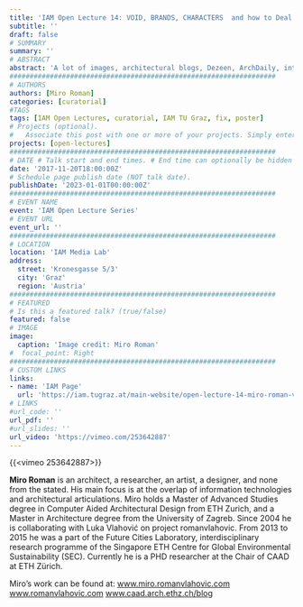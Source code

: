 ```yaml
---
title: 'IAM Open Lecture 14: VOID, BRANDS, CHARACTERS  and how to Deal with a LOTs'
subtitle: ''
draft: false
# SUMMARY
summary: ''
# ABSTRACT 
abstract: 'A lot of images, architectural blogs, Dezeen, ArchDaily, internet, public space, fashion, Tokyo, Vetements, Barad, brand, void, measurement, empty center, data, 10 years of online architectural publishing, 500 000 images, a weather prognosis, a cloud, an architectural mutant, flavors of contemporary architecture, avatars… dive right into it; filter, search, crawl, articulate. Use machine learning. Write a poem, or code a couple of them. Make sense of what is in fashion now. Compose your own “online mask” – play with information.'
##################################################################
# AUTHORS 
authors: [Miro Roman]
categories: [curatorial]
#TAGS
tags: [IAM Open Lectures, curatorial, IAM TU Graz, fix, poster]
# Projects (optional).
#   Associate this post with one or more of your projects. Simply enter your project's folder or file name without extension. Otherwise, set `projects = []`.
projects: [open-lectures]
##################################################################
# DATE # Talk start and end times. # End time can optionally be hidden by prefixing the line with `#`.
date: '2017-11-20T18:00:00Z'
# Schedule page publish date (NOT talk date).
publishDate: '2023-01-01T00:00:00Z'
##################################################################
# EVENT NAME 
event: 'IAM Open Lecture Series'
# EVENT URL 
event_url: ''
##################################################################
# LOCATION 
location: 'IAM Media Lab'
address:
  street: 'Kronesgasse 5/3'
  city: 'Graz'
  region: 'Austria'
##################################################################
# FEATURED
# Is this a featured talk? (true/false)
featured: false
# IMAGE 
image:
  caption: 'Image credit: Miro Roman'
#  focal_point: Right
##################################################################
# CUSTOM LINKS 
links:
- name: 'IAM Page'
  url: 'https://iam.tugraz.at/main-website/open-lecture-14-miro-roman-void-brands-characters-and-how-to-deal-with-a-lots/'
# LINKS 
#url_code: ''
url_pdf: ''
#url_slides: ''
url_video: 'https://vimeo.com/253642887'
---
```


{{<vimeo 253642887>}}

**Miro Roman** is an architect, a researcher, an artist, a designer, and none from the stated. His main focus is at the overlap of information technologies and architectural articulations. Miro holds a Master of Advanced Studies degree in Computer Aided Architectural Design from ETH Zurich, and a Master in Architecture degree from the University of Zagreb. Since 2004 he is collaborating with Luka Vlahović on project romanvlahovic. From 2013 to 2015 he was a part of the Future Cities Laboratory, interdisciplinary research programme of the Singapore ETH Centre for Global Environmental Sustainability (SEC). Currently he is a PHD researcher at the Chair of CAAD at ETH Zürich.

Miro’s work can be found at:
www.miro.romanvlahovic.com
www.romanvlahovic.com
www.caad.arch.ethz.ch/blog
<!--
IAM Open Lecture #14  
Miro Roman  
VOID, BRANDS, CHARACTERS  and how to Deal with a LOTs  
18:00 Monday 20 November 2017  
IAM Media Lab, Kronesgasse 5/3

Event poster https://iam.tugraz.at/wp-content/uploads/2017/10/OL_14_Miro_Roman.pdf
Original post: https://iam.tugraz.at/2017/10/ol14_miro_roman/
-->